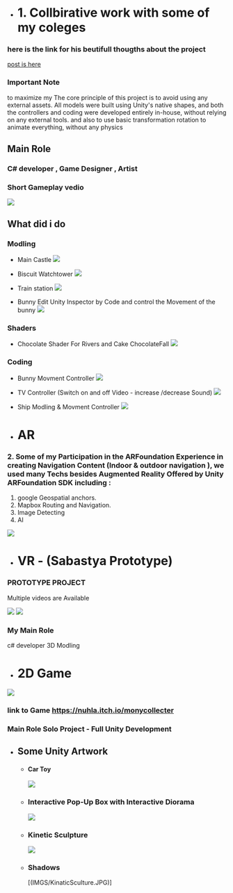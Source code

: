- # 1. Collbirative work with some of my coleges 

### here is the link for his beutifull thougths about the project  

 [post is  here ](https://www.linkedin.com/posts/aminabuzahra_students-gift-activity-7285093388515774464-8y2-?utm_source=share&tm_medium=member_desktop)

### Important Note
 to maximize my The core principle of this project is to avoid using any external assets. All models were built using Unity's native shapes, and both the controllers and coding were developed entirely in-house, without relying on any external tools.
and also to use basic transformation rotation to animate everything, without any physics

## Main Role 
### C# developer , Game Designer , Artist 
### Short Gameplay vedio

[![](IMGS/1.jpg)](https://youtu.be/OoRil-WJMUE)

## What did i do

### Modling 

- Main Castle 
![](IMGS/Castle.JPG)


- Biscuit Watchtower
![](IMGS/3.JPG)


- Train station
![](IMGS/2.JPG)


- Bunny
Edit Unity Inspector by Code
and control the Movement of the bunny
![](IMGS/Bunny.JPG)


### Shaders
- Chocolate Shader For Rivers and Cake ChocolateFall
![](IMGS/Shader.JPG)


### Coding
- Bunny Movment Controller
![](IMGS/BunnyController.JPG)


- TV Controller (Switch on and off Video - increase /decrease Sound)
![](IMGS/TV.JPG)


- Ship Modling & Movment Controller 
![](IMGS/chip.JPG)


- # AR
### 2.  Some of my Participation in the ARFoundation Experience in creating Navigation Content (Indoor & outdoor navigation ), we used many Techs besides Augmented Reality  Offered by Unity ARFoundation SDK including :
1. google Geospatial anchors.
2. Mapbox Routing and Navigation.
3. Image Detecting 
4. AI

[![](IMGS/Ar.JPG)](https://youtube.com/shorts/WmIDuExrIZI?feature=share)


- # VR - (Sabastya Prototype)

 ### PROTOTYPE PROJECT  
 Multiple videos are Available


[![](IMGS/VR-1.JPG)](https://youtu.be/Fc2u36ow8xo)
[![](IMGS/VR-2.JPG)](https://youtu.be/L_DYARxAlKI)

 ### My Main Role 
 c# developer 3D Modling


 - # 2D Game 

 [![](IMGS/monyCollecter.JPG)](https://youtu.be/8BLL8cNaNyc)

 ### link to Game https://nuhla.itch.io/monycollecter

 ### Main Role Solo Project - Full Unity Development 

 - ## Some Unity Artwork

    -   #### Car Toy 

        [![](IMGS/Capture1.gif)](https://youtu.be/JMWvb9eYjOw)


    
    -  ### Interactive Pop-Up Box with Interactive Diorama

        [![](IMGS/InteractiveDiorama.JPG)](https://youtu.be/mwO3kxo0QFw)


    -  ### Kinetic Sculpture

        [![](IMGS/Capture2.gif)](https://youtu.be/Fo8O1e7wBrI)

    - ### Shadows 
         [(IMGS/KinaticSculture.JPG)]